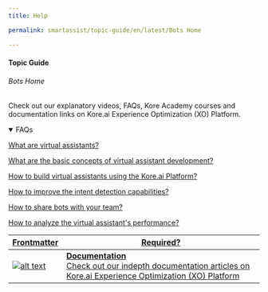 ```yaml
---
title: Help

permalink: smartassist/topic-guide/en/latest/Bots Home

---
```


#### Topic Guide
###### Bots Home

  Check out our explanatory videos, FAQs, Kore Academy courses and documentation links on Kore.ai Experience Optimization (XO) Platform.

<details open>
  <summary>FAQs
  </summary>

  <a class="doc-link" target="_blank" href="https://developer.kore.ai/docs/bots/chatbot-overview/chatbot-overview/">
 
  What are virtual assistants?

</a>

<a class="doc-link" target="_blank" href="https://developer.kore.ai/docs/bots/chatbot-overview/about-bots/">
 
  What are the basic concepts of virtual assistant development?

</a>


<a class="doc-link" target="_blank" href="https://developer.kore.ai/docs/bots/chatbot-overview/getting-started-bots/">
 
  How to build virtual assistants using the Kore.ai Platform?

</a>


<a class="doc-link" target="_blank" href="https://developer.kore.ai/docs/bots/nlp/additional-notes-nlp-settings-guidelines/">

  How to improve the intent detection capabilities?

</a>

<a class="doc-link" target="_blank" href="https://developer.kore.ai/docs/bots/advanced-topics/collaborative-development/sharing-bots-for-development/">

  How to share bots with your team?

</a>

<a class="doc-link" target="_blank" href="https://developer.kore.ai/docs/bots/analyzing-your-bot/analyzing-your-bot/">

  How to analyze the virtual assistant's performance?

</a>

</details>

<a class="doc-link" target="_blank" href="https://developer.kore.ai/docs/bots/chatbot-overview/koreai-platform/">
 

| Frontmatter | Required? |
|-------------|-------------|
| ![alt text](images/docIcon.svg "Title") | **Documentation**  <br /> Check out our indepth documentation articles on Kore.ai Experience Optimization (XO) Platform | 


</a>
